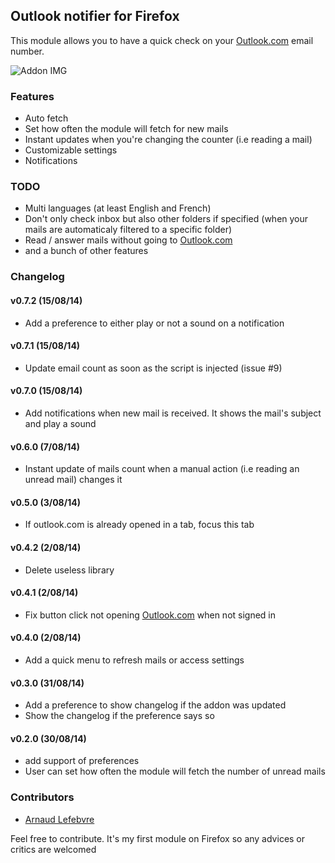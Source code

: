 ## Outlook notifier for Firefox

This module allows you to have a quick check on your [Outlook.com](https://outlook.com) email number.

![Addon IMG](https://addons.cdn.mozilla.net/user-media/previews/full/140/140338.png)

### Features

+ Auto fetch
+ Set how often the module will fetch for new mails
+ Instant updates when you're changing the counter (i.e reading a mail)
+ Customizable settings
+ Notifications

### TODO

+ Multi languages (at least English and French)
+ Don't only check inbox but also other folders if specified (when your mails are automaticaly filtered to a specific folder)
+ Read / answer mails without going to [Outlook.com](https://outlook.com)
+ and a bunch of other features

### Changelog

#### v0.7.2 (15/08/14)

+ Add a preference to either play or not a sound on a notification

#### v0.7.1 (15/08/14)

+ Update email count as soon as the script is injected (issue #9)

#### v0.7.0 (15/08/14)

+ Add notifications when new mail is received. It shows the mail's subject and play a sound

#### v0.6.0 (7/08/14)

+ Instant update of mails count when a manual action (i.e reading an unread mail) changes it

#### v0.5.0 (3/08/14)

+ If outlook.com is already opened in a tab, focus this tab

#### v0.4.2 (2/08/14)

+ Delete useless library

#### v0.4.1 (2/08/14)

+ Fix button click not opening [Outlook.com](https://outlook.com) when not signed in

#### v0.4.0 (2/08/14)

+ Add a quick menu to refresh mails or access settings

#### v0.3.0 (31/08/14)

+ Add a preference to show changelog if the addon was updated
+ Show the changelog if the preference says so

#### v0.2.0 (30/08/14)

+ add support of preferences
+ User can set how often the module will fetch the number of unread mails

### Contributors

+ [Arnaud Lefebvre](https://github.com/LefebvreArnaud)

Feel free to contribute. It's my first module on Firefox so any advices or critics are welcomed
